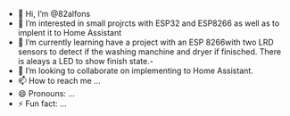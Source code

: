 - 👋 Hi, I’m @82alfons
- 👀 I’m interested in small projrcts with ESP32 and ESP8266 as well as to implent it to Home Assistant
- 🌱 I’m currently learning have a project with an ESP 8266with two LRD sensors to detect if the washing manchine and dryer if finisched. There is aleays a LED to show finish state.- 
- 💞️ I’m looking to collaborate on implementing to Home Assistant.
- 📫 How to reach me ...
- 😄 Pronouns: ...
- ⚡ Fun fact: ...

<!---
82alfons/82alfons is a ✨ special ✨ repository because its `README.md` (this file) appears on your GitHub profile.
You can click the Preview link to take a look at your changes.
--->
